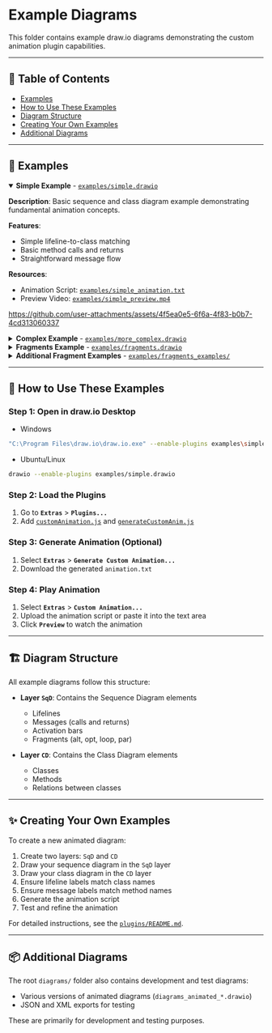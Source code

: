 # Example Diagrams

This folder contains example draw.io diagrams demonstrating the custom animation plugin capabilities.

---

## 📑 Table of Contents

- [Examples](#-examples)
- [How to Use These Examples](#-how-to-use-these-examples)
- [Diagram Structure](#-diagram-structure)
- [Creating Your Own Examples](#-creating-your-own-examples)
- [Additional Diagrams](#-additional-diagrams)

---

## 🎨 Examples

<details open>
<summary><b>Simple Example</b> - <a href="examples/simple.drawio"><code>examples/simple.drawio</code></a></summary>

**Description**: Basic sequence and class diagram example demonstrating fundamental animation concepts.

**Features**:
- Simple lifeline-to-class matching
- Basic method calls and returns
- Straightforward message flow

**Resources**:
- Animation Script: [`examples/simple_animation.txt`](examples/simple_animation.txt)
- Preview Video: [`examples/simple_preview.mp4`](examples/simple_preview.mp4)

https://github.com/user-attachments/assets/4f5ea0e5-6f6a-4f83-b0b7-4cd313060337

</details>

<details>
<summary><b>Complex Example</b> - <a href="examples/more_complex.drawio"><code>examples/more_complex.drawio</code></a></summary>

**Description**: Complex multi-class interaction example with multiple lifelines and method calls.

**Features**:
- Multiple interacting classes
- Complex message flow patterns
- Advanced lifeline interactions

</details>

<details>
<summary><b>Fragments Example</b> - <a href="examples/fragments.drawio"><code>examples/fragments.drawio</code></a></summary>

**Description**: Examples demonstrating UML fragment support.

**Supported Fragments**:
- `alt` - Alternative flows
- `opt` - Optional flows
- `loop` - Iterative flows
- `par` - Parallel flows

</details>

<details>
<summary><b>Additional Fragment Examples</b> - <a href="examples/fragments_examples/"><code>examples/fragments_examples/</code></a></summary>

Contains additional fragment-specific examples:

- [`alt_01.drawio`](examples/fragments_examples/alt_01.drawio) - Basic alternative fragment
- [`alt_02.drawio`](examples/fragments_examples/alt_02.drawio) - Alternative fragment variation
- [`alt_03_without_return_arrows.drawio`](examples/fragments_examples/alt_03_without_return_arrows.drawio) - ⚠️ Alternative flow without return arrows (demonstrates current limitation where missing return arrows can cause animation issues)

</details>


---

## 🚀 How to Use These Examples

### Step 1: Open in draw.io Desktop
- Windows
```bash
"C:\Program Files\draw.io\draw.io.exe" --enable-plugins examples\simple.drawio
```

- Ubuntu/Linux

```bash
drawio --enable-plugins examples/simple.drawio
```

</details>

### Step 2: Load the Plugins

1. Go to **`Extras`** > **`Plugins...`**
2. Add [`customAnimation.js`](../plugins/customAnimation.js) and [`generateCustomAnim.js`](../plugins/generateCustomAnim.js)

### Step 3: Generate Animation (Optional)

1. Select **`Extras`** > **`Generate Custom Animation...`**
2. Download the generated `animation.txt`

### Step 4: Play Animation

1. Select **`Extras`** > **`Custom Animation...`**
2. Upload the animation script or paste it into the text area
3. Click **`Preview`** to watch the animation

---

## 🏗️ Diagram Structure

All example diagrams follow this structure:
- **Layer `SqD`**: Contains the Sequence Diagram elements
  - Lifelines
  - Messages (calls and returns)
  - Activation bars
  - Fragments (alt, opt, loop, par)

- **Layer `CD`**: Contains the Class Diagram elements
  - Classes
  - Methods
  - Relations between classes

---

## ✨ Creating Your Own Examples

To create a new animated diagram:

1. Create two layers: `SqD` and `CD`
2. Draw your sequence diagram in the `SqD` layer
3. Draw your class diagram in the `CD` layer
4. Ensure lifeline labels match class names
5. Ensure message labels match method names
6. Generate the animation script
7. Test and refine the animation

For detailed instructions, see the [`plugins/README.md`](../plugins/README.md:1).

---

## 📦 Additional Diagrams

The root `diagrams/` folder also contains development and test diagrams:
- Various versions of animated diagrams (`diagrams_animated_*.drawio`)
- JSON and XML exports for testing

These are primarily for development and testing purposes.
